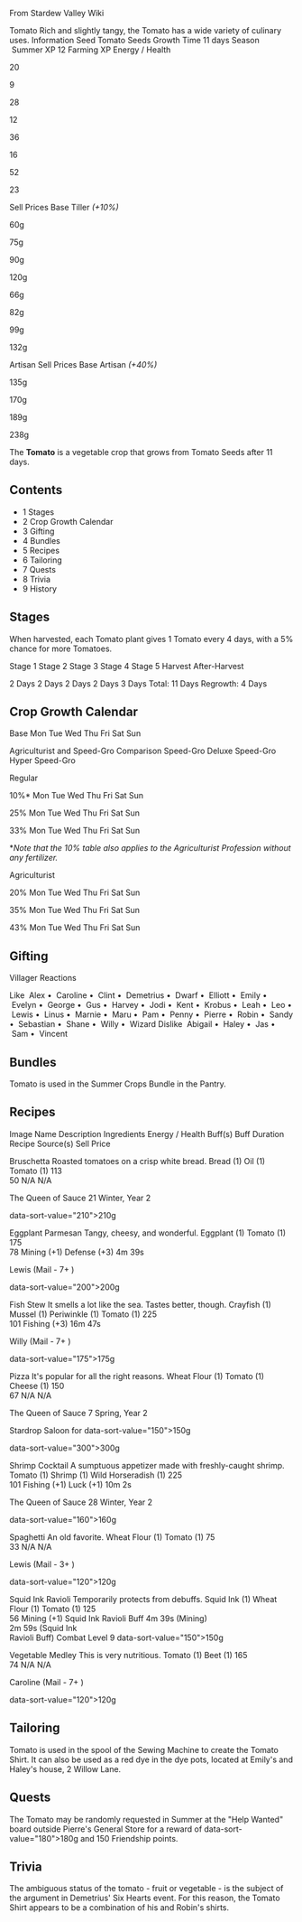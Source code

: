 From Stardew Valley Wiki

Tomato Rich and slightly tangy, the Tomato has a wide variety of culinary uses. Information Seed Tomato Seeds Growth Time 11 days Season  Summer XP 12 Farming XP Energy / Health

20

9

28

12

36

16

52

23

Sell Prices Base Tiller *(+10%)*

60g

75g

90g

120g

66g

82g

99g

132g

Artisan Sell Prices Base Artisan *(+40%)*

135g

170g

189g

238g

The **Tomato** is a vegetable crop that grows from Tomato Seeds after 11 days.

## Contents

- 1 Stages
- 2 Crop Growth Calendar
- 3 Gifting
- 4 Bundles
- 5 Recipes
- 6 Tailoring
- 7 Quests
- 8 Trivia
- 9 History

## Stages

When harvested, each Tomato plant gives 1 Tomato every 4 days, with a 5% chance for more Tomatoes.

Stage 1 Stage 2 Stage 3 Stage 4 Stage 5 Harvest After-Harvest

2 Days 2 Days 2 Days 2 Days 3 Days Total: 11 Days Regrowth: 4 Days

## Crop Growth Calendar

Base Mon Tue Wed Thu Fri Sat Sun

Agriculturist and Speed-Gro Comparison Speed-Gro Deluxe Speed-Gro Hyper Speed-Gro

Regular

10%* Mon Tue Wed Thu Fri Sat Sun

25% Mon Tue Wed Thu Fri Sat Sun

33% Mon Tue Wed Thu Fri Sat Sun

\**Note that the 10% table also applies to the Agriculturist Profession without any fertilizer.*

Agriculturist

20% Mon Tue Wed Thu Fri Sat Sun

35% Mon Tue Wed Thu Fri Sat Sun

43% Mon Tue Wed Thu Fri Sat Sun

## Gifting

Villager Reactions

Like  Alex •  Caroline •  Clint •  Demetrius •  Dwarf •  Elliott •  Emily •  Evelyn •  George •  Gus •  Harvey •  Jodi •  Kent •  Krobus •  Leah •  Leo •  Lewis •  Linus •  Marnie •  Maru •  Pam •  Penny •  Pierre •  Robin •  Sandy •  Sebastian •  Shane •  Willy •  Wizard Dislike  Abigail •  Haley •  Jas •  Sam •  Vincent

## Bundles

Tomato is used in the Summer Crops Bundle in the Pantry.

## Recipes

Image Name Description Ingredients Energy / Health Buff(s) Buff Duration Recipe Source(s) Sell Price

Bruschetta Roasted tomatoes on a crisp white bread. Bread (1) Oil (1) Tomato (1) 113  
50 N/A N/A

The Queen of Sauce 21 Winter, Year 2

data-sort-value="210"&gt;210g

Eggplant Parmesan Tangy, cheesy, and wonderful. Eggplant (1) Tomato (1) 175  
78 Mining (+1) Defense (+3) 4m 39s

Lewis (Mail - 7+ )

data-sort-value="200"&gt;200g

Fish Stew It smells a lot like the sea. Tastes better, though. Crayfish (1) Mussel (1) Periwinkle (1) Tomato (1) 225  
101 Fishing (+3) 16m 47s

Willy (Mail - 7+ )

data-sort-value="175"&gt;175g

Pizza It's popular for all the right reasons. Wheat Flour (1) Tomato (1) Cheese (1) 150  
67 N/A N/A

The Queen of Sauce 7 Spring, Year 2

Stardrop Saloon for data-sort-value="150"&gt;150g

data-sort-value="300"&gt;300g

Shrimp Cocktail A sumptuous appetizer made with freshly-caught shrimp. Tomato (1) Shrimp (1) Wild Horseradish (1) 225  
101 Fishing (+1) Luck (+1) 10m 2s

The Queen of Sauce 28 Winter, Year 2

data-sort-value="160"&gt;160g

Spaghetti An old favorite. Wheat Flour (1) Tomato (1) 75  
33 N/A N/A

Lewis (Mail - 3+ )

data-sort-value="120"&gt;120g

Squid Ink Ravioli Temporarily protects from debuffs. Squid Ink (1) Wheat Flour (1) Tomato (1) 125  
56 Mining (+1) Squid Ink Ravioli Buff 4m 39s (Mining)  
2m 59s (Squid Ink  
Ravioli Buff) Combat Level 9 data-sort-value="150"&gt;150g

Vegetable Medley This is very nutritious. Tomato (1) Beet (1) 165  
74 N/A N/A

Caroline (Mail - 7+ )

data-sort-value="120"&gt;120g

## Tailoring

Tomato is used in the spool of the Sewing Machine to create the Tomato Shirt. It can also be used as a red dye in the dye pots, located at Emily's and Haley's house, 2 Willow Lane.

## Quests

The Tomato may be randomly requested in Summer at the "Help Wanted" board outside Pierre's General Store for a reward of data-sort-value="180"&gt;180g and 150 Friendship points.

## Trivia

The ambiguous status of the tomato - fruit or vegetable - is the subject of the argument in Demetrius' Six Hearts event. For this reason, the Tomato Shirt appears to be a combination of his and Robin's shirts.